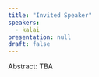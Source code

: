 ```yaml
---
title: "Invited Speaker"
speakers:
  - kalai
presentation: null
draft: false
---
```

Abstract: TBA

<!-- fields to use above: -->
<!-- videoId: "Vfl9pPh6ipI" -->
<!-- presentation: "/slides/invited-MargaridaPereira.pdf" -->
